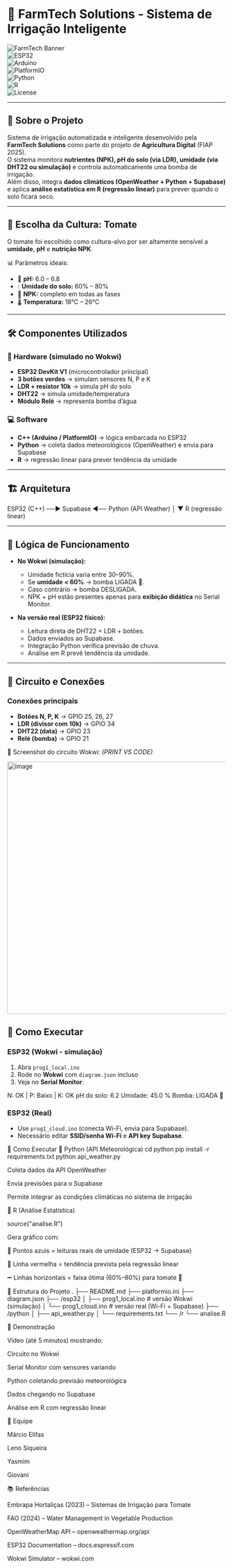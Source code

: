 # 🌱 FarmTech Solutions - Sistema de Irrigação Inteligente

![FarmTech Banner](https://img.shields.io/badge/FarmTech-Solutions-green?style=for-the-badge&logo=leaf)  
![ESP32](https://img.shields.io/badge/ESP32-DevKit_V1-blue?style=flat-square&logo=espressif)  
![Arduino](https://img.shields.io/badge/Arduino-Framework-orange?style=flat-square&logo=arduino)  
![PlatformIO](https://img.shields.io/badge/PlatformIO-6.1.18-purple?style=flat-square)  
![Python](https://img.shields.io/badge/Python-3.11+-yellow?style=flat-square&logo=python)  
![R](https://img.shields.io/badge/R-4.5+-blue?style=flat-square&logo=r)  
![License](https://img.shields.io/badge/License-MIT-red?style=flat-square)  

---

## 🎯 Sobre o Projeto
Sistema de irrigação automatizada e inteligente desenvolvido pela **FarmTech Solutions** como parte do projeto de **Agricultura Digital** (FIAP 2025).  
O sistema monitora **nutrientes (NPK), pH do solo (via LDR), umidade (via DHT22 ou simulação)** e controla automaticamente uma bomba de irrigação.  
Além disso, integra **dados climáticos (OpenWeather + Python + Supabase)** e aplica **análise estatística em R (regressão linear)** para prever quando o solo ficará seco.  

---

## 🍅 Escolha da Cultura: Tomate
O tomate foi escolhido como cultura-alvo por ser altamente sensível a **umidade**, **pH** e **nutrição NPK**.  

📊 Parâmetros ideais:  
- 🧪 **pH:** 6.0 – 6.8  
- 💧 **Umidade do solo:** 60% – 80%  
- 🌱 **NPK:** completo em todas as fases  
- 🌡️ **Temperatura:** 18°C – 26°C  

---

## 🛠️ Componentes Utilizados

### 🔧 Hardware (simulado no Wokwi)
- **ESP32 DevKit V1** (microcontrolador principal)  
- **3 botões verdes** → simulam sensores N, P e K  
- **LDR + resistor 10k** → simula pH do solo  
- **DHT22** → simula umidade/temperatura  
- **Módulo Relé** → representa bomba d’água  

### 💻 Software
- **C++ (Arduino / PlatformIO)** → lógica embarcada no ESP32  
- **Python** → coleta dados meteorológicos (OpenWeather) e envia para Supabase  
- **R** → regressão linear para prever tendência da umidade  

---

## 🏗️ Arquitetura
ESP32 (C++) ──▶ Supabase ◀── Python (API Weather)
│
▼
R (regressão linear)


---

## 🧠 Lógica de Funcionamento

- **No Wokwi (simulação):**
  - Umidade fictícia varia entre 30–90%.  
  - Se **umidade < 60%** → bomba LIGADA 🚰.  
  - Caso contrário → bomba DESLIGADA.  
  - NPK + pH estão presentes apenas para **exibição didática** no Serial Monitor.  

- **Na versão real (ESP32 físico):**
  - Leitura direta de DHT22 + LDR + botões.  
  - Dados enviados ao Supabase.  
  - Integração Python verifica previsão de chuva.  
  - Análise em R prevê tendência da umidade.  

---

## 🔌 Circuito e Conexões

### Conexões principais
- **Botões N, P, K** → GPIO 25, 26, 27  
- **LDR (divisor com 10k)** → GPIO 34  
- **DHT22 (data)** → GPIO 23  
- **Relé (bomba)** → GPIO 21  

📸 Screenshot do circuito Wokwi: *(PRINT VS CODE)*  

<img width="1254" height="582" alt="image" src="https://github.com/user-attachments/assets/99f90a15-0667-4999-b0b9-b2367de45250" />


## 🚀 Como Executar

### ESP32 (Wokwi - simulação)
1. Abra `prog1_local.ino`  
2. Rode no **Wokwi** com `diagram.json` incluso  
3. Veja no **Serial Monitor**:

N: OK | P: Baixo | K: OK
pH do solo: 6.2
Umidade: 45.0 %
Bomba: LIGADA 🚰


### ESP32 (Real)
- Use `prog1_cloud.ino` (conecta Wi-Fi, envia para Supabase).  
- Necessário editar **SSID/senha Wi-Fi** e **API key Supabase**.  

🚀 Como Executar
🔹 Python (API Meteorológica)
cd python
pip install -r requirements.txt
python api_weather.py

Coleta dados da API OpenWeather

Envia previsões para o Supabase

Permite integrar as condições climáticas no sistema de irrigação

🔹 R (Análise Estatística)

source("analise.R")

Gera gráfico com:

🔵 Pontos azuis = leituras reais de umidade (ESP32 → Supabase)

🔴 Linha vermelha = tendência prevista pela regressão linear

➖ Linhas horizontais = faixa ótima (60%–80%) para tomate 🍅

📂 Estrutura do Projeto
.
├── README.md
├── platformio.ini
├── diagram.json
├── /esp32
│   ├── prog1_local.ino   # versão Wokwi (simulação)
│   └── prog1_cloud.ino   # versão real (Wi-Fi + Supabase)
├── /python
│   ├── api_weather.py
│   └── requirements.txt
└── /r
    └── analise.R


🎥 Demonstração

Vídeo (até 5 minutos) mostrando:

Circuito no Wokwi

Serial Monitor com sensores variando

Python coletando previsão meteorológica

Dados chegando no Supabase

Análise em R com regressão linear

👥 Equipe

Márcio Elifas

Leno Siqueira

Yasmim

Giovani

📚 Referências

Embrapa Hortaliças (2023) – Sistemas de Irrigação para Tomate

FAO (2024) – Water Management in Vegetable Production

OpenWeatherMap API – openweathermap.org/api

ESP32 Documentation – docs.espressif.com

Wokwi Simulator – wokwi.com
